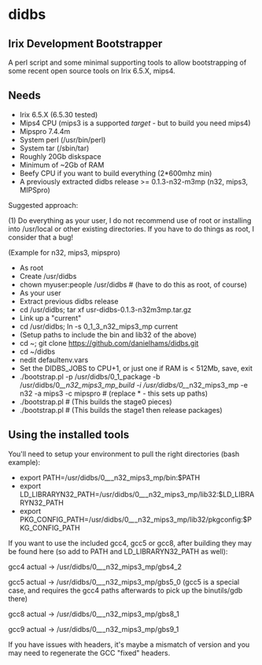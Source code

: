 # didbs

## Irix Development Bootstrapper

A perl script and some minimal supporting tools to allow bootstrapping of some recent open source tools on Irix 6.5.X, mips4.
## Needs

* Irix 6.5.X (6.5.30 tested)
* Mips4 CPU (mips3 is a supported _target_ - but to build you need mips4)
* Mipspro 7.4.4m
* System perl (/usr/bin/perl)
* System tar (/sbin/tar)
* Roughly 20Gb diskspace
* Minimum of ~2Gb of RAM
* Beefy CPU if you want to build everything (2*600mhz min)
* A previously extracted didbs release >= 0.1.3-n32-m3mp (n32, mips3, MIPSpro)

Suggested approach:

(1) Do everything as your user, I do not recommend use of root or installing into /usr/local or other existing directories. If you have to do things as root, I consider that a bug!

(Example for n32, mips3, mipspro)
* As root
* Create /usr/didbs
* chown myuser:people /usr/didbs # (have to do this as root, of course)
* As your user
* Extract previous didbs release
* cd /usr/didbs; tar xf usr-didbs-0.1.3-n32m3mp.tar.gz
* Link up a "current"
* cd /usr/didbs; ln -s 0_1_3_n32_mips3_mp current
* (Setup paths to include the bin and lib32 of the above)
* cd ~; git clone https://github.com/danielhams/didbs.git
* cd ~/didbs
* nedit defaultenv.vars
* Set the DIDBS_JOBS to CPU+1, or just one if RAM is < 512Mb, save, exit
* ./bootstrap.pl -p /usr/didbs/0_1_package -b /usr/didbs/0_*_*_n32_mips3_mp_build -i /usr/didbs/0_*_*_n32_mips3_mp -e n32 -a mips3 -c mipspro # (replace * - this sets up paths)
* ./bootstrap.pl # (This builds the stage0 pieces)
* ./bootstrap.pl # (This builds the stage1 then release packages)

## Using the installed tools

You'll need to setup your environment to pull the right directories (bash example):

* export PATH=/usr/didbs/0_*_*_n32_mips3_mp/bin:$PATH
* export LD_LIBRARYN32_PATH=/usr/didbs/0_*_*_n32_mips3_mp/lib32:$LD_LIBRARYN32_PATH
* export PKG_CONFIG_PATH=/usr/didbs/0_*_*_n32_mips3_mp/lib32/pkgconfig:$PKG_CONFIG_PATH

If you want to use the included gcc4, gcc5 or gcc8, after building they may be found here (so add to PATH and LD_LIBRARYN32_PATH as well):

gcc4 actual -> /usr/didbs/0_*_*_n32_mips3_mp/gbs4_2

gcc5 actual -> /usr/didbs/0_*_*_n32_mips3_mp/gbs5_0
(gcc5 is a special case, and requires the gcc4 paths afterwards to pick up the binutils/gdb there)

gcc8 actual -> /usr/didbs/0_*_*_n32_mips3_mp/gbs8_1

gcc9 actual -> /usr/didbs/0_*_*_n32_mips3_mp/gbs9_1

If you have issues with headers, it's maybe a mismatch of version and you may need to regenerate the GCC "fixed" headers.